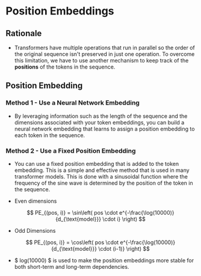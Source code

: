 # Position Embeddings

## Rationale

- Transformers have multiple operations that run in parallel so the order of the original sequence isn't preserved in just one operation. To overcome this limitation, we have to use another mechanism to keep track of the **positions** of the tokens in the sequence.

## Position Embedding

### Method 1 - Use a Neural Network Embedding

- By leveraging information such as the length of the sequence and the dimensions associated with your token embeddings, you can build a neural network embedding that learns to assign a position embedding to each token in the sequence.

### Method 2 - Use a Fixed Position Embedding

- You can use a fixed position embedding that is added to the token embedding. This is a simple and effective method that is used in many transformer models. This is done with a sinusoidal function where the frequency of the sine wave is determined by the position of the token in the sequence.

- Even dimensions

$$
PE_{(pos, i)} = \sin\left( pos \cdot e^{-\frac{\log(10000)}{d_{\text{model}}} \cdot i} \right)
 $$

- Odd Dimensions

$$
PE_{(pos, i)} = \cos\left( pos \cdot e^{-\frac{\log(10000)}{d_{\text{model}}} \cdot (i-1)} \right)
 $$

- $ log(10000) $ is used to make the position embeddings more stable for both short-term and long-term dependencies.